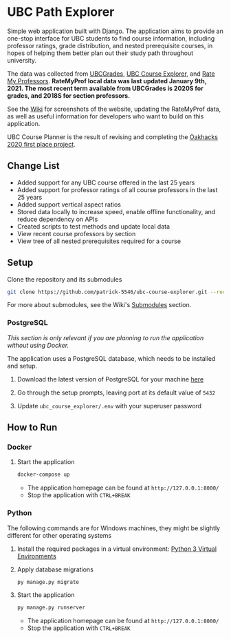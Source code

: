 # UBC Path Explorer

Simple web application built with Django. The application aims to provide an one-stop interface for UBC students to find course information, including professor ratings, grade distribution, and nested prerequisite courses, in hopes of helping them better plan out their study path throughout university.

The data was collected from [UBCGrades](https://ubcgrades.com/), [UBC Course Explorer](https://ubcexplorer.io/), and [Rate My Professors](https://www.ratemyprofessors.com/campusRatings.jsp?sid=1413). **RateMyProf local data was last updated January 9th, 2021. The most recent term available from UBCGrades is 2020S for grades, and 2018S for section professors.**

See the [Wiki](https://github.com/patrick-5546/ubc-course-explorer/wiki) for screenshots of the website, updating the RateMyProf data, as well as useful information for developers who want to build on this application.

UBC Course Planner is the result of revising and completing the [Oakhacks 2020 first place project](https://github.com/ad2969/university-path-explorer).

## Change List

- Added support for any UBC course offered in the last 25 years
- Added support for professor ratings of all course professors in the last 25 years
- Added support vertical aspect ratios
- Stored data locally to increase speed, enable offline functionality, and reduce dependency on APIs
- Created scripts to test methods and update local data
- View recent course professors by section
- View tree of all nested prerequisites required for a course

## Setup

Clone the repository and its submodules

```sh
git clone https://github.com/patrick-5546/ubc-course-explorer.git --recurse-submodules
```

For more about submodules, see the Wiki's [Submodules](https://github.com/patrick-5546/ubc-course-explorer/wiki/For-Developers#submodules) section.

### PostgreSQL

*This section is only relevant if you are planning to run the application without using Docker.*

The application uses a PostgreSQL database, which needs to be installed and setup.

1. Download the latest version of PostgreSQL for your machine [here](https://www.postgresql.org/download/)

2. Go through the setup prompts, leaving port at its default value of `5432`

3. Update `ubc_course_explorer/.env` with your superuser password

## How to Run

### Docker

1. Start the application

      ```sh
      docker-compose up
      ```

      - The application homepage can be found at `http://127.0.0.1:8000/`
      - Stop the application with `CTRL+BREAK`

### Python

The following commands are for Windows machines, they might be slightly different for other operating systems

1. Install the required packages in a virtual environment: [Python 3 Virtual Environments](https://gist.github.com/patrick-5546/29e7060139f057d2696d3260a3bb8eeb)

2. Apply database migrations

      ```sh
      py manage.py migrate
      ```

3. Start the application

      ```sh
      py manage.py runserver
      ```

      - The application homepage can be found at `http://127.0.0.1:8000/`
      - Stop the application with `CTRL+BREAK`
